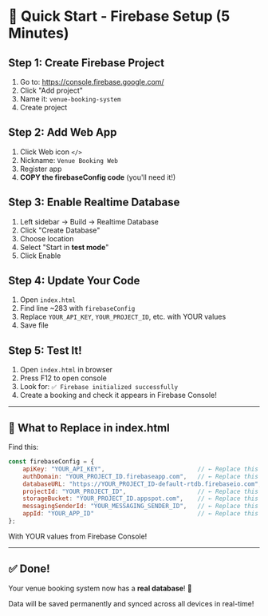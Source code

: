 # 🚀 Quick Start - Firebase Setup (5 Minutes)

## Step 1: Create Firebase Project
1. Go to: https://console.firebase.google.com/
2. Click "Add project"
3. Name it: `venue-booking-system`
4. Create project

## Step 2: Add Web App
1. Click Web icon `</>`
2. Nickname: `Venue Booking Web`
3. Register app
4. **COPY the firebaseConfig code** (you'll need it!)

## Step 3: Enable Realtime Database
1. Left sidebar → Build → Realtime Database
2. Click "Create Database"
3. Choose location
4. Select "Start in **test mode**"
5. Click Enable

## Step 4: Update Your Code
1. Open `index.html`
2. Find line ~283 with `firebaseConfig`
3. Replace `YOUR_API_KEY`, `YOUR_PROJECT_ID`, etc. with YOUR values
4. Save file

## Step 5: Test It!
1. Open `index.html` in browser
2. Press F12 to open console
3. Look for: `✅ Firebase initialized successfully`
4. Create a booking and check it appears in Firebase Console!

---

## 🔑 What to Replace in index.html

Find this:
```javascript
const firebaseConfig = {
    apiKey: "YOUR_API_KEY",                          // ← Replace this
    authDomain: "YOUR_PROJECT_ID.firebaseapp.com",   // ← Replace this
    databaseURL: "https://YOUR_PROJECT_ID-default-rtdb.firebaseio.com",  // ← Replace this
    projectId: "YOUR_PROJECT_ID",                    // ← Replace this
    storageBucket: "YOUR_PROJECT_ID.appspot.com",    // ← Replace this
    messagingSenderId: "YOUR_MESSAGING_SENDER_ID",   // ← Replace this
    appId: "YOUR_APP_ID"                             // ← Replace this
};
```

With YOUR values from Firebase Console!

---

## ✅ Done!
Your venue booking system now has a **real database**! 🎉

Data will be saved permanently and synced across all devices in real-time!
